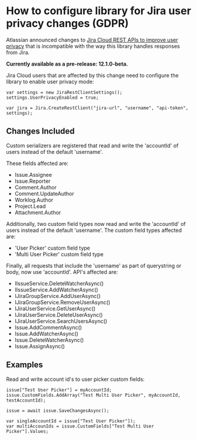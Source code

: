# How to configure library for Jira user privacy changes (GDPR)

Atlassian announced changes to [Jira Cloud REST APIs to improve user privacy](https://developer.atlassian.com/cloud/jira/platform/deprecation-notice-user-privacy-api-migration-guide/) that is incompatible with the way this library handles responses from Jira.

**Currently available as a pre-release: 12.1.0-beta.**

Jira Cloud users that are affected by this change need to configure the library to enable user privacy mode:

```
var settings = new JiraRestClientSettings();
settings.UserPrivacyEnabled = true;

var jira = Jira.CreateRestClient("jira-url", "username", "api-token", settings);
```

## Changes Included

Custom serializers are registered that read and write the 'accountId' of users instead of the default 'username'.

These fields affected are:

- Issue.Assignee
- Issue.Reporter
- Comment.Author
- Comment.UpdateAuthor
- Worklog.Author
- Project.Lead
- Attachment.Author

Additionally, two custom field types now read and write the 'accountId' of users instead of the default 'username'. The custom field types affected are:

- 'User Picker' custom field type
- 'Multi User Picker'  custom field type

Finally, all requests that include the 'username' as part of querystring or body, now use 'accountId'. API's affected are:

- IIssueService.DeleteWatcherAsync()
- IIssueService.AddWatcherAsync()
- IJiraGroupService.AddUserAsync()
- IJiraGroupService.RemoveUserAsync()
- IJiraUserService.GetUserAsync()
- IJiraUserService.DeleteUserAsync()
- IJiraUserService.SearchUsersAsync()
- Issue.AddCommentAsync()
- Issue.AddWatcherAsync()
- Issue.DeleteWatcherAsync()
- Issue.AssignAsync()

## Examples

Read and write account id's to user picker custom fields:

```
issue["Test User Picker"] = myAccountId;
issue.CustomFields.AddArray("Test Multi User Picker", myAccountId, testAccountId);

issue = await issue.SaveChangesAsync();

var singleAccountId = issue["Test User Picker"]);
var multiAccounIds = issue.CustomFields["Test Multi User Picker"].Values;
```